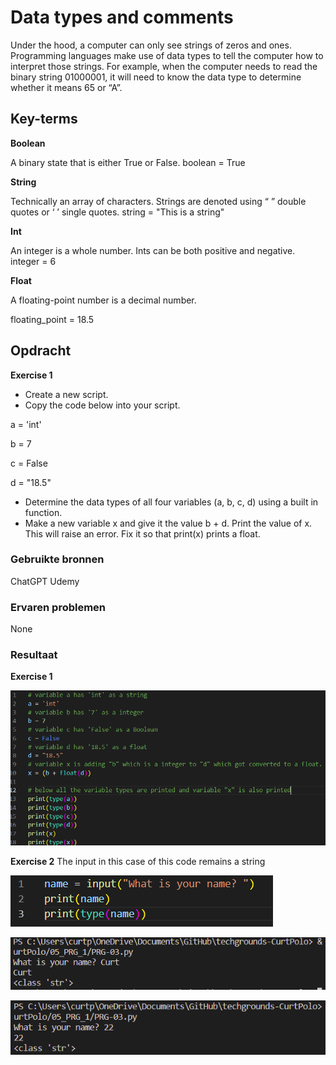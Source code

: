 # Data types and comments
Under the hood, a computer can only see strings of zeros and ones. Programming languages make use of data types to tell the computer how to interpret those strings.
For example, when the computer needs to read the binary string 01000001, it will need to know the data type to determine whether it means 65 or “A”.


## Key-terms
**Boolean**

A binary state that is either True or False.
boolean = True

**String**

Technically an array of characters. Strings are denoted using “ ” double quotes or ‘ ’ single quotes.
string = "This is a string"

**Int**

An integer is a whole number. Ints can be both positive and negative.
integer = 6

**Float**

A floating-point number is a decimal number.

floating_point = 18.5


## Opdracht
**Exercise 1**
- Create a new script.
- Copy the code below into your script.

a = 'int'

b = 7

c = False

d = "18.5"
- Determine the data types of all four variables (a, b, c, d) using a built in function.
- Make a new variable x and give it the value b + d. Print the value of x. This will raise an error. Fix it so that print(x) prints a float.











### Gebruikte bronnen
ChatGPT
Udemy

### Ervaren problemen
None

### Resultaat
**Exercise 1**

![Alt text](../00_includes/Week-10-To-16-Python/PRG-03-EX1.PNG)

**Exercise 2**
The input in this case of this code remains a string

![Alt text](../00_includes/Week-10-To-16-Python/PRG-03-EX2-1.PNG)

![Alt text](../00_includes/Week-10-To-16-Python/PRG-03-EX2-2.PNG)

![Alt text](../00_includes/Week-10-To-16-Python/PRG-03-EX2-3.PNG)